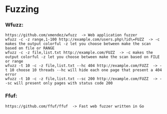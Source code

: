 # Fuzzing

  ### Wfuzz:
    https://github.com/xmendez/wfuzz  -> Web application fuzzer
    wfuzz -c -z range,1-100 http://example.com/users.php\?id\=FUZZ  -> -c makes the output colorful -z let you choose between make the scan based on file or RANGE
    wfuzz -c -z file,list.txt http://example.com/FUZZ  -> -c makes the output colorful -z let you choose between make the scan based on FILE or range
    wfuzz -t 10 -c -z file,list.txt --hc 404 http://example.com/FUZZ  -> -t 10 choose 10 threads --hc will hide each one page that present a 404 error 
    wfuzz -t 10 -c -z file,list.txt --sc 200 http://example.com/FUZZ  -> --sc will present only pages with status code 200
  
  ### Ffuf:
    https://github.com/ffuf/ffuf  -> Fast web fuzzer written in Go
    
     
